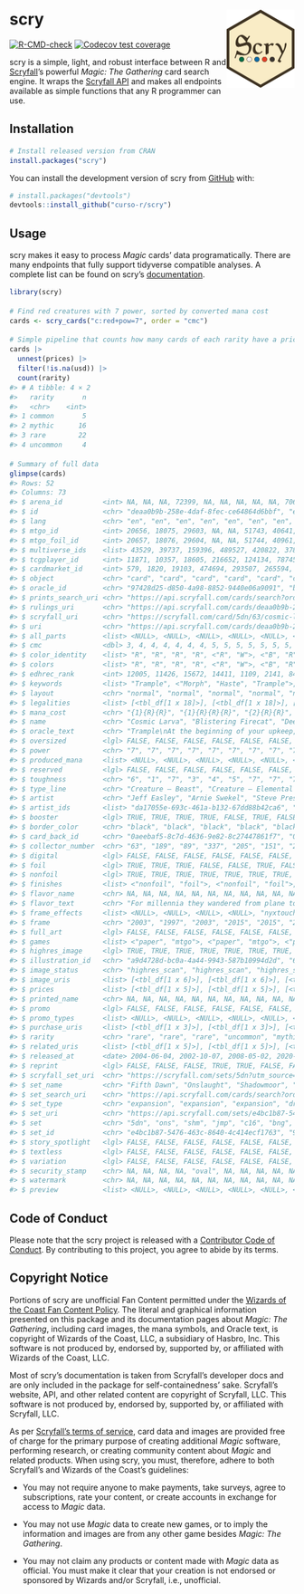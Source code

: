 
<!-- README.md is generated from README.Rmd. Please edit that file -->

# scry <a href="https://curso-r.github.io/scry/"><img src="man/figures/logo.png" align="right" height="138" /></a>

<!-- badges: start -->

[![R-CMD-check](https://github.com/curso-r/scry/workflows/R-CMD-check/badge.svg)](https://github.com/curso-r/scry/actions)
[![Codecov test
coverage](https://codecov.io/gh/curso-r/scry/branch/main/graph/badge.svg)](https://app.codecov.io/gh/curso-r/scry?branch=main)
<!-- badges: end -->

scry is a simple, light, and robust interface between R and
[Scryfall](https://scryfall.com/)’s powerful *Magic: The Gathering* card
search engine. It wraps the [Scryfall
API](https://scryfall.com/docs/api) and makes all endpoints available as
simple functions that any R programmer can use.

## Installation

``` r
# Install released version from CRAN
install.packages("scry")
```

You can install the development version of scry from
[GitHub](https://github.com/) with:

``` r
# install.packages("devtools")
devtools::install_github("curso-r/scry")
```

## Usage

scry makes it easy to process *Magic* cards’ data programatically. There
are many endpoints that fully support tidyverse compatible analyses. A
complete list can be found on scry’s
[documentation](https://curso-r.github.io/scry/).

``` r
library(scry)

# Find red creatures with 7 power, sorted by converted mana cost
cards <- scry_cards("c:red+pow=7", order = "cmc")

# Simple pipeline that counts how many cards of each rarity have a price
cards |>
  unnest(prices) |>
  filter(!is.na(usd)) |>
  count(rarity)
#> # A tibble: 4 × 2
#>   rarity       n
#>   <chr>    <int>
#> 1 common       5
#> 2 mythic      16
#> 3 rare        22
#> 4 uncommon     4

# Summary of full data
glimpse(cards)
#> Rows: 52
#> Columns: 73
#> $ arena_id          <int> NA, NA, NA, 72399, NA, NA, NA, NA, NA, 70655, 70661,…
#> $ id                <chr> "deaa0b9b-258e-4daf-8fec-ce64864d6bbf", "e0ddcf4a-19…
#> $ lang              <chr> "en", "en", "en", "en", "en", "en", "en", "en", "en"…
#> $ mtgo_id           <int> 20656, 18075, 29603, NA, NA, 51743, 40641, 32254, 43…
#> $ mtgo_foil_id      <int> 20657, 18076, 29604, NA, NA, 51744, 40961, 32255, 43…
#> $ multiverse_ids    <list> 43529, 39737, 159396, 489527, 420822, 378523, 23647…
#> $ tcgplayer_id      <int> 11871, 10357, 18605, 216652, 124134, 78745, 46945, 3…
#> $ cardmarket_id     <int> 579, 1820, 19103, 474694, 293507, 265594, 246730, 20…
#> $ object            <chr> "card", "card", "card", "card", "card", "card", "car…
#> $ oracle_id         <chr> "97428d25-d850-4a98-8852-9440e06a9091", "b3595359-0d…
#> $ prints_search_uri <chr> "https://api.scryfall.com/cards/search?order=release…
#> $ rulings_uri       <chr> "https://api.scryfall.com/cards/deaa0b9b-258e-4daf-8…
#> $ scryfall_uri      <chr> "https://scryfall.com/card/5dn/63/cosmic-larva?utm_s…
#> $ uri               <chr> "https://api.scryfall.com/cards/deaa0b9b-258e-4daf-8…
#> $ all_parts         <list> <NULL>, <NULL>, <NULL>, <NULL>, <NULL>, <NULL>, <NU…
#> $ cmc               <dbl> 3, 4, 4, 4, 4, 4, 4, 5, 5, 5, 5, 5, 5, 5, 5, 5, 5, 5…
#> $ color_identity    <list> "R", "R", "R", "R", <"R", "W">, <"B", "R">, <"R", "…
#> $ colors            <list> "R", "R", "R", "R", <"R", "W">, <"B", "R">, <"R", "…
#> $ edhrec_rank       <int> 12005, 11426, 15672, 14411, 1109, 2141, 8418, 16089,…
#> $ keywords          <list> "Trample", <"Morph", "Haste", "Trample">, <NULL>, "…
#> $ layout            <chr> "normal", "normal", "normal", "normal", "normal", "n…
#> $ legalities        <list> [<tbl_df[1 x 18]>], [<tbl_df[1 x 18]>], [<tbl_df[1 …
#> $ mana_cost         <chr> "{1}{R}{R}", "{1}{R}{R}{R}", "{2}{R}{R}", "{3}{R}", …
#> $ name              <chr> "Cosmic Larva", "Blistering Firecat", "Deep-Slumber …
#> $ oracle_text       <chr> "Trample\nAt the beginning of your upkeep, sacrifice…
#> $ oversized         <lgl> FALSE, FALSE, FALSE, FALSE, FALSE, FALSE, FALSE, FAL…
#> $ power             <chr> "7", "7", "7", "7", "7", "7", "7", "7", "7", "7", "7…
#> $ produced_mana     <list> <NULL>, <NULL>, <NULL>, <NULL>, <NULL>, <NULL>, <NU…
#> $ reserved          <lgl> FALSE, FALSE, FALSE, FALSE, FALSE, FALSE, FALSE, FAL…
#> $ toughness         <chr> "6", "1", "7", "3", "4", "5", "7", "7", "7", "3", "6…
#> $ type_line         <chr> "Creature — Beast", "Creature — Elemental Cat", "Cre…
#> $ artist            <chr> "Jeff Easley", "Arnie Swekel", "Steve Prescott", "Ja…
#> $ artist_ids        <list> "da17055e-693c-461a-b132-67dd88b42ca6", "af10ecf2-e…
#> $ booster           <lgl> TRUE, TRUE, TRUE, TRUE, FALSE, TRUE, FALSE, TRUE, FA…
#> $ border_color      <chr> "black", "black", "black", "black", "black", "black"…
#> $ card_back_id      <chr> "0aeebaf5-8c7d-4636-9e82-8c27447861f7", "0aeebaf5-8c…
#> $ collector_number  <chr> "63", "189", "89", "337", "205", "151", "221", "49",…
#> $ digital           <lgl> FALSE, FALSE, FALSE, FALSE, FALSE, FALSE, FALSE, FAL…
#> $ foil              <lgl> TRUE, TRUE, TRUE, FALSE, FALSE, TRUE, FALSE, TRUE, F…
#> $ nonfoil           <lgl> TRUE, TRUE, TRUE, TRUE, TRUE, TRUE, TRUE, TRUE, TRUE…
#> $ finishes          <list> <"nonfoil", "foil">, <"nonfoil", "foil">, <"nonfoil…
#> $ flavor_name       <chr> NA, NA, NA, NA, NA, NA, NA, NA, NA, NA, NA, NA, NA, …
#> $ flavor_text       <chr> "For millennia they wandered from plane to plane, de…
#> $ frame_effects     <list> <NULL>, <NULL>, <NULL>, <NULL>, "nyxtouched", "nyxt…
#> $ frame             <chr> "2003", "1997", "2003", "2015", "2015", "2003", "200…
#> $ full_art          <lgl> FALSE, FALSE, FALSE, FALSE, FALSE, FALSE, FALSE, FAL…
#> $ games             <list> <"paper", "mtgo">, <"paper", "mtgo">, <"paper", "mt…
#> $ highres_image     <lgl> TRUE, TRUE, TRUE, TRUE, TRUE, TRUE, TRUE, TRUE, TRUE…
#> $ illustration_id   <chr> "a9d4728d-bc0a-4a44-9943-587b10994d2d", "6dd1c14f-ed…
#> $ image_status      <chr> "highres_scan", "highres_scan", "highres_scan", "hig…
#> $ image_uris        <list> [<tbl_df[1 x 6]>], [<tbl_df[1 x 6]>], [<tbl_df[1 x …
#> $ prices            <list> [<tbl_df[1 x 5]>], [<tbl_df[1 x 5]>], [<tbl_df[1 x …
#> $ printed_name      <chr> NA, NA, NA, NA, NA, NA, NA, NA, NA, NA, NA, NA, NA, …
#> $ promo             <lgl> FALSE, FALSE, FALSE, FALSE, FALSE, FALSE, FALSE, FAL…
#> $ promo_types       <list> <NULL>, <NULL>, <NULL>, <NULL>, <NULL>, <NULL>, <NU…
#> $ purchase_uris     <list> [<tbl_df[1 x 3]>], [<tbl_df[1 x 3]>], [<tbl_df[1 x …
#> $ rarity            <chr> "rare", "rare", "rare", "uncommon", "mythic", "mythi…
#> $ related_uris      <list> [<tbl_df[1 x 5]>], [<tbl_df[1 x 5]>], [<tbl_df[1 x …
#> $ released_at       <date> 2004-06-04, 2002-10-07, 2008-05-02, 2020-07-17, 201…
#> $ reprint           <lgl> FALSE, FALSE, FALSE, TRUE, TRUE, FALSE, FALSE, FALSE…
#> $ scryfall_set_uri  <chr> "https://scryfall.com/sets/5dn?utm_source=api", "htt…
#> $ set_name          <chr> "Fifth Dawn", "Onslaught", "Shadowmoor", "Jumpstart"…
#> $ set_search_uri    <chr> "https://api.scryfall.com/cards/search?order=set&q=e…
#> $ set_type          <chr> "expansion", "expansion", "expansion", "draft_innova…
#> $ set_uri           <chr> "https://api.scryfall.com/sets/e4bc1b87-5476-463c-86…
#> $ set               <chr> "5dn", "ons", "shm", "jmp", "c16", "bng", "cmd", "ar…
#> $ set_id            <chr> "e4bc1b87-5476-463c-8640-4c414ecf1763", "914a6c6d-cb…
#> $ story_spotlight   <lgl> FALSE, FALSE, FALSE, FALSE, FALSE, FALSE, FALSE, FAL…
#> $ textless          <lgl> FALSE, FALSE, FALSE, FALSE, FALSE, FALSE, FALSE, FAL…
#> $ variation         <lgl> FALSE, FALSE, FALSE, FALSE, FALSE, FALSE, FALSE, FAL…
#> $ security_stamp    <chr> NA, NA, NA, NA, "oval", NA, NA, NA, NA, NA, "oval", …
#> $ watermark         <chr> NA, NA, NA, NA, NA, NA, NA, NA, NA, NA, NA, NA, NA, …
#> $ preview           <list> <NULL>, <NULL>, <NULL>, <NULL>, <NULL>, <NULL>, <NU…
```

## Code of Conduct

Please note that the scry project is released with a [Contributor Code
of Conduct](https://curso-r.github.io/scry/CODE_OF_CONDUCT.html). By
contributing to this project, you agree to abide by its terms.

## Copyright Notice

Portions of scry are unofficial Fan Content permitted under the [Wizards
of the Coast Fan Content
Policy](https://company.wizards.com/en/legal/fancontentpolicy). The
literal and graphical information presented on this package and its
documentation pages about *Magic: The Gathering*, including card images,
the mana symbols, and Oracle text, is copyright of Wizards of the Coast,
LLC, a subsidiary of Hasbro, Inc. This software is not produced by,
endorsed by, supported by, or affiliated with Wizards of the Coast, LLC.

Most of scry’s documentation is taken from Scryfall’s developer docs and
are only included in the package for self-containedness’ sake.
Scryfall’s website, API, and other related content are copyright of
Scryfall, LLC. This software is not produced by, endorsed by, supported
by, or affiliated with Scryfall, LLC.

As per [Scryfall’s terms of service](https://scryfall.com/docs/terms),
card data and images are provided free of charge for the primary purpose
of creating additional *Magic* software, performing research, or
creating community content about *Magic* and related products. When
using scry, you must, therefore, adhere to both Scryfall’s and Wizards
of the Coast’s guidelines:

-   You may not require anyone to make payments, take surveys, agree to
    subscriptions, rate your content, or create accounts in exchange for
    access to *Magic* data.

-   You may not use *Magic* data to create new games, or to imply the
    information and images are from any other game besides *Magic: The
    Gathering*.

-   You may not claim any products or content made with *Magic* data as
    official. You must make it clear that your creation is not endorsed
    or sponsored by Wizards and/or Scryfall, i.e., unofficial.
